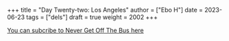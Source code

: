 +++
title = "Day Twenty-two: Los Angeles"
author = ["Ebo H"]
date = 2023-06-23
tags = ["dels"]
draft = true
weight = 2002
+++

[You can subcribe to Never Get Off The Bus here](https://never-get-off-the-bus.ghost.io/#/portal/)
